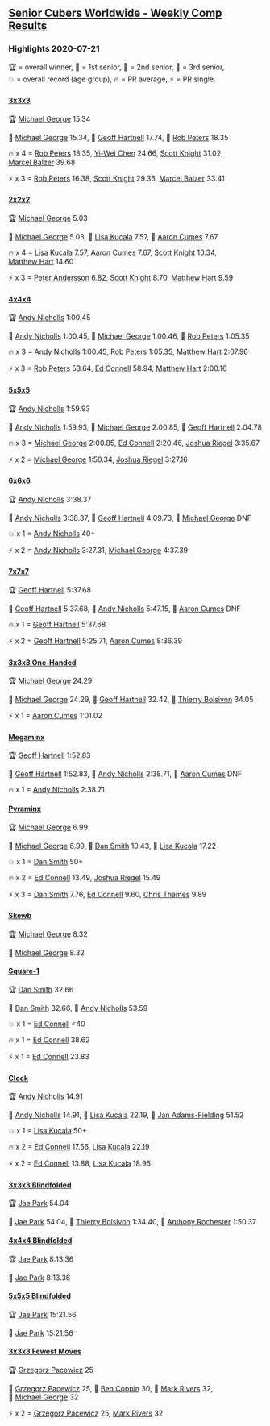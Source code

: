 <style>table {white-space: nowrap;}</style>
<link rel="stylesheet" type="text/css" href="/scw-comp/css/flags.css" />

## [Senior Cubers Worldwide - Weekly Comp Results](/scw-comp/results/)
### Highlights 2020-07-21

<span style="white-space: nowrap;">🏆 = overall winner</span>, <span style="white-space: nowrap;">🥇 = 1st senior</span>, <span style="white-space: nowrap;">🥈 = 2nd senior</span>, <span style="white-space: nowrap;">🥉 = 3rd senior</span>, <span style="white-space: nowrap;">💥 = overall record (age group)</span>, <span style="white-space: nowrap;">🔥 = PR average</span>, <span style="white-space: nowrap;">⚡ = PR single</span>.

#### [3x3x3](333.md)

<span style="white-space: nowrap;">🏆 [Michael George](../../persons/michael_george/333.md) 15.34</span>

<span style="white-space: nowrap;">🥇 [Michael George](../../persons/michael_george/333.md) 15.34</span>, <span style="white-space: nowrap;">🥈 [Geoff Hartnell](../../persons/geoff_hartnell/333.md) 17.74</span>, <span style="white-space: nowrap;">🥉 [Rob Peters](../../persons/rob_peters/333.md) 18.35</span>

🔥 x 4 = <span style="white-space: nowrap;">[Rob Peters](../../persons/rob_peters/333.md) 18.35</span>, <span style="white-space: nowrap;">[Yi-Wei Chen](../../persons/yi_wei_chen/333.md) 24.66</span>, <span style="white-space: nowrap;">[Scott Knight](../../persons/scott_knight/333.md) 31.02</span>, <span style="white-space: nowrap;">[Marcel Balzer](../../persons/marcel_balzer/333.md) 39.68</span>

⚡ x 3 = <span style="white-space: nowrap;">[Rob Peters](../../persons/rob_peters/333.md) 16.38</span>, <span style="white-space: nowrap;">[Scott Knight](../../persons/scott_knight/333.md) 29.36</span>, <span style="white-space: nowrap;">[Marcel Balzer](../../persons/marcel_balzer/333.md) 33.41</span>

#### [2x2x2](222.md)

<span style="white-space: nowrap;">🏆 [Michael George](../../persons/michael_george/222.md) 5.03</span>

<span style="white-space: nowrap;">🥇 [Michael George](../../persons/michael_george/222.md) 5.03</span>, <span style="white-space: nowrap;">🥈 [Lisa Kucala](../../persons/lisa_kucala/222.md) 7.57</span>, <span style="white-space: nowrap;">🥉 [Aaron Cumes](../../persons/aaron_cumes/222.md) 7.67</span>

🔥 x 4 = <span style="white-space: nowrap;">[Lisa Kucala](../../persons/lisa_kucala/222.md) 7.57</span>, <span style="white-space: nowrap;">[Aaron Cumes](../../persons/aaron_cumes/222.md) 7.67</span>, <span style="white-space: nowrap;">[Scott Knight](../../persons/scott_knight/222.md) 10.34</span>, <span style="white-space: nowrap;">[Matthew Hart](../../persons/matthew_hart/222.md) 14.60</span>

⚡ x 3 = <span style="white-space: nowrap;">[Peter Andersson](../../persons/peter_andersson/222.md) 6.82</span>, <span style="white-space: nowrap;">[Scott Knight](../../persons/scott_knight/222.md) 8.70</span>, <span style="white-space: nowrap;">[Matthew Hart](../../persons/matthew_hart/222.md) 9.59</span>

#### [4x4x4](444.md)

<span style="white-space: nowrap;">🏆 [Andy Nicholls](../../persons/andy_nicholls/444.md) 1:00.45</span>

<span style="white-space: nowrap;">🥇 [Andy Nicholls](../../persons/andy_nicholls/444.md) 1:00.45</span>, <span style="white-space: nowrap;">🥈 [Michael George](../../persons/michael_george/444.md) 1:00.46</span>, <span style="white-space: nowrap;">🥉 [Rob Peters](../../persons/rob_peters/444.md) 1:05.35</span>

🔥 x 3 = <span style="white-space: nowrap;">[Andy Nicholls](../../persons/andy_nicholls/444.md) 1:00.45</span>, <span style="white-space: nowrap;">[Rob Peters](../../persons/rob_peters/444.md) 1:05.35</span>, <span style="white-space: nowrap;">[Matthew Hart](../../persons/matthew_hart/444.md) 2:07.96</span>

⚡ x 3 = <span style="white-space: nowrap;">[Rob Peters](../../persons/rob_peters/444.md) 53.64</span>, <span style="white-space: nowrap;">[Ed Connell](../../persons/ed_connell/444.md) 58.94</span>, <span style="white-space: nowrap;">[Matthew Hart](../../persons/matthew_hart/444.md) 2:00.16</span>

#### [5x5x5](555.md)

<span style="white-space: nowrap;">🏆 [Andy Nicholls](../../persons/andy_nicholls/555.md) 1:59.93</span>

<span style="white-space: nowrap;">🥇 [Andy Nicholls](../../persons/andy_nicholls/555.md) 1:59.93</span>, <span style="white-space: nowrap;">🥈 [Michael George](../../persons/michael_george/555.md) 2:00.85</span>, <span style="white-space: nowrap;">🥉 [Geoff Hartnell](../../persons/geoff_hartnell/555.md) 2:04.78</span>

🔥 x 3 = <span style="white-space: nowrap;">[Michael George](../../persons/michael_george/555.md) 2:00.85</span>, <span style="white-space: nowrap;">[Ed Connell](../../persons/ed_connell/555.md) 2:20.46</span>, <span style="white-space: nowrap;">[Joshua Riegel](../../persons/joshua_riegel/555.md) 3:35.67</span>

⚡ x 2 = <span style="white-space: nowrap;">[Michael George](../../persons/michael_george/555.md) 1:50.34</span>, <span style="white-space: nowrap;">[Joshua Riegel](../../persons/joshua_riegel/555.md) 3:27.16</span>

#### [6x6x6](666.md)

<span style="white-space: nowrap;">🏆 [Andy Nicholls](../../persons/andy_nicholls/666.md) 3:38.37</span>

<span style="white-space: nowrap;">🥇 [Andy Nicholls](../../persons/andy_nicholls/666.md) 3:38.37</span>, <span style="white-space: nowrap;">🥈 [Geoff Hartnell](../../persons/geoff_hartnell/666.md) 4:09.73</span>, <span style="white-space: nowrap;">🥉 [Michael George](../../persons/michael_george/666.md) DNF</span>

💥 x 1 = <span style="white-space: nowrap;">[Andy Nicholls](../../persons/andy_nicholls/666.md) 40+</span>

⚡ x 2 = <span style="white-space: nowrap;">[Andy Nicholls](../../persons/andy_nicholls/666.md) 3:27.31</span>, <span style="white-space: nowrap;">[Michael George](../../persons/michael_george/666.md) 4:37.39</span>

#### [7x7x7](777.md)

<span style="white-space: nowrap;">🏆 [Geoff Hartnell](../../persons/geoff_hartnell/777.md) 5:37.68</span>

<span style="white-space: nowrap;">🥇 [Geoff Hartnell](../../persons/geoff_hartnell/777.md) 5:37.68</span>, <span style="white-space: nowrap;">🥈 [Andy Nicholls](../../persons/andy_nicholls/777.md) 5:47.15</span>, <span style="white-space: nowrap;">🥉 [Aaron Cumes](../../persons/aaron_cumes/777.md) DNF</span>

🔥 x 1 = <span style="white-space: nowrap;">[Geoff Hartnell](../../persons/geoff_hartnell/777.md) 5:37.68</span>

⚡ x 2 = <span style="white-space: nowrap;">[Geoff Hartnell](../../persons/geoff_hartnell/777.md) 5:25.71</span>, <span style="white-space: nowrap;">[Aaron Cumes](../../persons/aaron_cumes/777.md) 8:36.39</span>

#### [3x3x3 One-Handed](333oh.md)

<span style="white-space: nowrap;">🏆 [Michael George](../../persons/michael_george/333oh.md) 24.29</span>

<span style="white-space: nowrap;">🥇 [Michael George](../../persons/michael_george/333oh.md) 24.29</span>, <span style="white-space: nowrap;">🥈 [Geoff Hartnell](../../persons/geoff_hartnell/333oh.md) 32.42</span>, <span style="white-space: nowrap;">🥉 [Thierry Boisivon](../../persons/thierry_boisivon/333oh.md) 34.05</span>

⚡ x 1 = <span style="white-space: nowrap;">[Aaron Cumes](../../persons/aaron_cumes/333oh.md) 1:01.02</span>

#### [Megaminx](minx.md)

<span style="white-space: nowrap;">🏆 [Geoff Hartnell](../../persons/geoff_hartnell/minx.md) 1:52.83</span>

<span style="white-space: nowrap;">🥇 [Geoff Hartnell](../../persons/geoff_hartnell/minx.md) 1:52.83</span>, <span style="white-space: nowrap;">🥈 [Andy Nicholls](../../persons/andy_nicholls/minx.md) 2:38.71</span>, <span style="white-space: nowrap;">🥉 [Aaron Cumes](../../persons/aaron_cumes/minx.md) DNF</span>

🔥 x 1 = <span style="white-space: nowrap;">[Andy Nicholls](../../persons/andy_nicholls/minx.md) 2:38.71</span>

#### [Pyraminx](pyram.md)

<span style="white-space: nowrap;">🏆 [Michael George](../../persons/michael_george/pyram.md) 6.99</span>

<span style="white-space: nowrap;">🥇 [Michael George](../../persons/michael_george/pyram.md) 6.99</span>, <span style="white-space: nowrap;">🥈 [Dan Smith](../../persons/dan_smith/pyram.md) 10.43</span>, <span style="white-space: nowrap;">🥉 [Lisa Kucala](../../persons/lisa_kucala/pyram.md) 17.22</span>

💥 x 1 = <span style="white-space: nowrap;">[Dan Smith](../../persons/dan_smith/pyram.md) 50+</span>

🔥 x 2 = <span style="white-space: nowrap;">[Ed Connell](../../persons/ed_connell/pyram.md) 13.49</span>, <span style="white-space: nowrap;">[Joshua Riegel](../../persons/joshua_riegel/pyram.md) 15.49</span>

⚡ x 3 = <span style="white-space: nowrap;">[Dan Smith](../../persons/dan_smith/pyram.md) 7.76</span>, <span style="white-space: nowrap;">[Ed Connell](../../persons/ed_connell/pyram.md) 9.60</span>, <span style="white-space: nowrap;">[Chris Thames](../../persons/chris_thames/pyram.md) 9.89</span>

#### [Skewb](skewb.md)

<span style="white-space: nowrap;">🏆 [Michael George](../../persons/michael_george/skewb.md) 8.32</span>

<span style="white-space: nowrap;">🥇 [Michael George](../../persons/michael_george/skewb.md) 8.32</span>

#### [Square-1](sq1.md)

<span style="white-space: nowrap;">🏆 [Dan Smith](../../persons/dan_smith/sq1.md) 32.66</span>

<span style="white-space: nowrap;">🥇 [Dan Smith](../../persons/dan_smith/sq1.md) 32.66</span>, <span style="white-space: nowrap;">🥈 [Andy Nicholls](../../persons/andy_nicholls/sq1.md) 53.59</span>

💥 x 1 = <span style="white-space: nowrap;">[Ed Connell](../../persons/ed_connell/sq1.md) <40</span>

🔥 x 1 = <span style="white-space: nowrap;">[Ed Connell](../../persons/ed_connell/sq1.md) 38.62</span>

⚡ x 1 = <span style="white-space: nowrap;">[Ed Connell](../../persons/ed_connell/sq1.md) 23.83</span>

#### [Clock](clock.md)

<span style="white-space: nowrap;">🏆 [Andy Nicholls](../../persons/andy_nicholls/clock.md) 14.91</span>

<span style="white-space: nowrap;">🥇 [Andy Nicholls](../../persons/andy_nicholls/clock.md) 14.91</span>, <span style="white-space: nowrap;">🥈 [Lisa Kucala](../../persons/lisa_kucala/clock.md) 22.19</span>, <span style="white-space: nowrap;">🥉 [Jan Adams-Fielding](../../persons/jan_adams_fielding/clock.md) 51.52</span>

💥 x 1 = <span style="white-space: nowrap;">[Lisa Kucala](../../persons/lisa_kucala/clock.md) 50+</span>

🔥 x 2 = <span style="white-space: nowrap;">[Ed Connell](../../persons/ed_connell/clock.md) 17.56</span>, <span style="white-space: nowrap;">[Lisa Kucala](../../persons/lisa_kucala/clock.md) 22.19</span>

⚡ x 2 = <span style="white-space: nowrap;">[Ed Connell](../../persons/ed_connell/clock.md) 13.88</span>, <span style="white-space: nowrap;">[Lisa Kucala](../../persons/lisa_kucala/clock.md) 18.96</span>

#### [3x3x3 Blindfolded](333bf.md)

<span style="white-space: nowrap;">🏆 [Jae Park](../../persons/jae_park/333bf.md) 54.04</span>

<span style="white-space: nowrap;">🥇 [Jae Park](../../persons/jae_park/333bf.md) 54.04</span>, <span style="white-space: nowrap;">🥈 [Thierry Boisivon](../../persons/thierry_boisivon/333bf.md) 1:34.40</span>, <span style="white-space: nowrap;">🥉 [Anthony Rochester](../../persons/anthony_rochester/333bf.md) 1:50.37</span>

#### [4x4x4 Blindfolded](444bf.md)

<span style="white-space: nowrap;">🏆 [Jae Park](../../persons/jae_park/444bf.md) 8:13.36</span>

<span style="white-space: nowrap;">🥇 [Jae Park](../../persons/jae_park/444bf.md) 8:13.36</span>

#### [5x5x5 Blindfolded](555bf.md)

<span style="white-space: nowrap;">🏆 [Jae Park](../../persons/jae_park/555bf.md) 15:21.56</span>

<span style="white-space: nowrap;">🥇 [Jae Park](../../persons/jae_park/555bf.md) 15:21.56</span>

#### [3x3x3 Fewest Moves](333fm.md)

<span style="white-space: nowrap;">🏆 [Grzegorz Pacewicz](../../persons/grzegorz_pacewicz/333fm.md) 25</span>

<span style="white-space: nowrap;">🥇 [Grzegorz Pacewicz](../../persons/grzegorz_pacewicz/333fm.md) 25</span>, <span style="white-space: nowrap;">🥈 [Ben Coppin](../../persons/ben_coppin/333fm.md) 30</span>, <span style="white-space: nowrap;">🥉 [Mark Rivers](../../persons/mark_rivers/333fm.md) 32</span>, <span style="white-space: nowrap;">🥉 [Michael George](../../persons/michael_george/333fm.md) 32</span>

⚡ x 2 = <span style="white-space: nowrap;">[Grzegorz Pacewicz](../../persons/grzegorz_pacewicz/333fm.md) 25</span>, <span style="white-space: nowrap;">[Mark Rivers](../../persons/mark_rivers/333fm.md) 32</span>


<!-- Global site tag (gtag.js) - Google Analytics -->
<script async src="https://www.googletagmanager.com/gtag/js?id=UA-86348435-3"></script>
<script>window.dataLayer = window.dataLayer || []; function gtag() {dataLayer.push(arguments);} gtag('js', new Date()); gtag('config', 'UA-86348435-3');</script>
